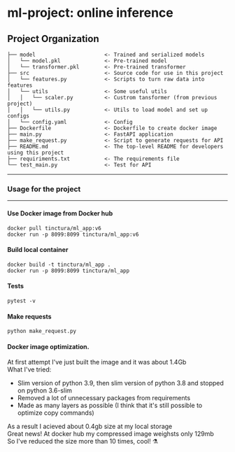 ml-project: online inference  
==============================  

  
Project Organization  
------------  
  
    ├── model                      <- Trained and serialized models  
    │   └── model.pkl              <- Pre-trained model  
    │   └── transformer.pkl        <- Pre-trained transformer  
    ├── src                        <- Source code for use in this project  
    │   └── features.py            <- Scripts to turn raw data into features  
    │   └── utils                  <- Some useful utils  
    │   │   └── scaler.py          <- Custrom tansformer (from previous project)  
    │   │   └── utils.py           <- Utils to load model and set up configs  
    │   └── config.yaml            <- Config  
    ├── Dockerfile                 <- Dockerfile to create docker image  
    ├── main.py                    <- FastAPI application  
    ├── make_request.py            <- Script to generate requests for API  
    ├── README.md                  <- The top-level README for developers using this project  
    ├── requiriments.txt           <- The requirements file  
    └── test_main.py               <- Test for API  
  
--------  
  
### Usage for the project  
------------  

#### Use Docker image from Docker hub   

    docker pull tinctura/ml_app:v6
    docker run -p 8099:8099 tinctura/ml_app:v6

#### Build local container  

    docker build -t tinctura/ml_app .  
    docker run -p 8099:8099 tinctura/ml_app
    
#### Tests  

    pytest -v  

#### Make requests  

    python make_request.py

#### Docker image optimization.

At first attempt I've just built the image and it was about 1.4Gb  
What I've tried:  
- Slim version of python 3.9, then slim version of python 3.8 and stopped on python 3.6-slim  
- Removed a lot of unnecessary packages from requirements  
- Made as many layers as possible (I think that it's still possible to optimize copy commands)  

As a result I acieved about 0.4gb size at my local storage  
Great news! At docker hub my compressed image weighsts only 129mb  
So I've reduced the size more than 10 times, cool! ⚗️

